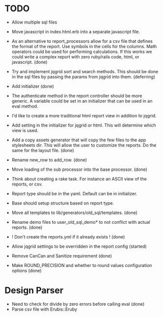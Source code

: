 # TODO

* Allow multiple sql files
* Move javascript in index.html.erb into a separate javascript file.
* As an alternative to report_processors allow for a csv file that defines the format of the report.
  Use symbols in the cells for the columns. Math operators could be used for performing calculations.
  If this works we could write a complex report with zero ruby/rails code, html, or javascript. (done)  
* Try and implement jqgrid sort and search methods.
  This should be done in the sql files by passing the params from jqgrid into them. (deferring)

* Add initializer (done)
* The authenticate method in the report controller should be more generic. A variable could be set 
  in an initializer that can be used in an eval method.
* I'd like to create a more traditional html report view in addition to jqgrid.
* Add setting in the initializer for jqgrid or html. This will determine which view is used.
* Add a copy assets generator that will copy the few files to the app stylesheets dir. This will 
  allow the user to customize the reports. Do the same for the layout file. (done)
* Rename new_row to add_row. (done)
* Move loading of the sub processor into the base processor. (done)
* Think about creating a rake task. For instance an ASCII view of the reports, or csv.
* Report type should be in the yaml. Default can be in initializer.
* Base should setup structure based on report type.

* Move all templates to lib/generators/old_sql/templates. (done)
* Rename demo files to user_old_sql_demo* to not conflict with actual reports. (done)
* ! Don't create the reports.yml if it already exists ! (done)
* Allow jqgrid settings to be overridden in the report config (started)
* Remove CanCan and Sanitize requirement (done)
* Make ROUND_PRECISION and whether to round values configuration options (done)

# Design Parser
* Need to check for divide by zero errors before calling eval (done)
* Parse csv file with Erubis::Eruby